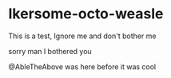 # Ikersome-octo-weasle
This is a test, Ignore me and don't bother me

sorry man I bothered you

@AbleTheAbove was here before it was cool
